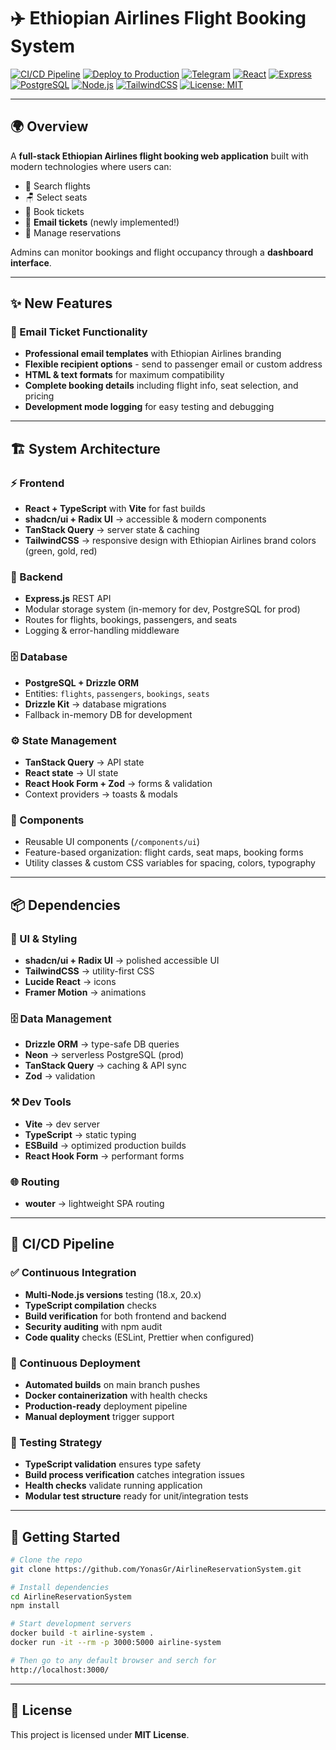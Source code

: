 # ✈️ Ethiopian Airlines Flight Booking System

[![CI/CD Pipeline](https://github.com/YonasGr/AirlineReservationSystem/actions/workflows/ci.yml/badge.svg)](https://github.com/YonasGr/AirlineReservationSystem/actions/workflows/ci.yml)
[![Deploy to Production](https://github.com/YonasGr/AirlineReservationSystem/actions/workflows/deploy.yml/badge.svg)](https://github.com/YonasGr/AirlineReservationSystem/actions/workflows/deploy.yml)
[![Telegram](https://img.shields.io/badge/Telegram-Bot-blue?logo=telegram)](https://t.me/x_Jonah)
[![React](https://img.shields.io/badge/Frontend-React-61DBFB?logo=react\&logoColor=white)](https://reactjs.org/)
[![Express](https://img.shields.io/badge/Backend-Express-000000?logo=express\&logoColor=white)](https://expressjs.com/)
[![PostgreSQL](https://img.shields.io/badge/Database-PostgreSQL-336791?logo=postgresql\&logoColor=white)](https://www.postgresql.org/)
[![Node.js](https://img.shields.io/badge/Node.js-18.x-green?logo=node.js\&logoColor=white)](https://nodejs.org/)
[![TailwindCSS](https://img.shields.io/badge/Style-Tailwind_CSS-38B2AC?logo=tailwind-css\&logoColor=white)](https://tailwindcss.com/)
[![License: MIT](https://img.shields.io/badge/License-MIT-yellow.svg)](LICENSE)

---

## 🌍 Overview

A **full-stack Ethiopian Airlines flight booking web application** built with modern technologies where users can:

* 🔎 Search flights
* 🪑 Select seats  
* 📖 Book tickets
* 📧 **Email tickets** (newly implemented!)
* 📂 Manage reservations

Admins can monitor bookings and flight occupancy through a **dashboard interface**.

---

## ✨ New Features

### 📧 Email Ticket Functionality
- **Professional email templates** with Ethiopian Airlines branding
- **Flexible recipient options** - send to passenger email or custom address
- **HTML & text formats** for maximum compatibility
- **Complete booking details** including flight info, seat selection, and pricing
- **Development mode logging** for easy testing and debugging

---

## 🏗️ System Architecture

### ⚡ Frontend

* **React + TypeScript** with **Vite** for fast builds
* **shadcn/ui + Radix UI** → accessible & modern components
* **TanStack Query** → server state & caching
* **TailwindCSS** → responsive design with Ethiopian Airlines brand colors (green, gold, red)

### 🔐 Backend

* **Express.js** REST API
* Modular storage system (in-memory for dev, PostgreSQL for prod)
* Routes for flights, bookings, passengers, and seats
* Logging & error-handling middleware

### 🗄️ Database

* **PostgreSQL + Drizzle ORM**
* Entities: `flights`, `passengers`, `bookings`, `seats`
* **Drizzle Kit** → database migrations
* Fallback in-memory DB for development

### ⚙️ State Management

* **TanStack Query** → API state
* **React state** → UI state
* **React Hook Form + Zod** → forms & validation
* Context providers → toasts & modals

### 🎨 Components

* Reusable UI components (`/components/ui`)
* Feature-based organization: flight cards, seat maps, booking forms
* Utility classes & custom CSS variables for spacing, colors, typography

---

## 📦 Dependencies

### 🎨 UI & Styling

* **shadcn/ui + Radix UI** → polished accessible UI
* **TailwindCSS** → utility-first CSS
* **Lucide React** → icons
* **Framer Motion** → animations

### 🗄️ Data Management

* **Drizzle ORM** → type-safe DB queries
* **Neon** → serverless PostgreSQL (prod)
* **TanStack Query** → caching & API sync
* **Zod** → validation

### ⚒️ Dev Tools

* **Vite** → dev server
* **TypeScript** → static typing
* **ESBuild** → optimized production builds
* **React Hook Form** → performant forms

### 🌐 Routing

* **wouter** → lightweight SPA routing

---

## 🔄 CI/CD Pipeline

### ✅ Continuous Integration
- **Multi-Node.js versions** testing (18.x, 20.x)
- **TypeScript compilation** checks
- **Build verification** for both frontend and backend
- **Security auditing** with npm audit
- **Code quality** checks (ESLint, Prettier when configured)

### 🚀 Continuous Deployment  
- **Automated builds** on main branch pushes
- **Docker containerization** with health checks
- **Production-ready** deployment pipeline
- **Manual deployment** trigger support

### 🧪 Testing Strategy
- **TypeScript validation** ensures type safety
- **Build process verification** catches integration issues  
- **Health checks** validate running application
- **Modular test structure** ready for unit/integration tests

---

## 🚀 Getting Started

```bash
# Clone the repo
git clone https://github.com/YonasGr/AirlineReservationSystem.git

# Install dependencies
cd AirlineReservationSystem
npm install

# Start development servers
docker build -t airline-system .
docker run -it --rm -p 3000:5000 airline-system

# Then go to any default browser and serch for
http://localhost:3000/
```

---

## 📜 License

This project is licensed under **MIT License**.
